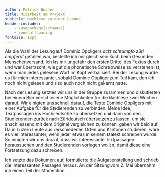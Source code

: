 ```yaml
---
author: Patrick Bucher
title: Mitarbeit am Projekt
subtitle: Nachlese zu einer Lesung
header-includes:
    - \usepackage{setspace}
    - \onehalfspacing
fontsize: 12pt
---
```


Als die Wahl der Lesung auf Dominic Oppligers _acht schtumpfo züri empfernt_ gefallen war, bestellte ich mir gleich sein Buch beim Gesunden Menschenversand. Ich las mir ungefähr den ersten Drittel des Textes durch und war überrascht, wie gut die phonetische Schreibweise zu verstehen ist, wenn man jedes gelesene Wort im Kopf verbalisiert. Bei der Lesung wurde es für mich interessanter, sobald Dominic Oppliger zum Teil kam, den ich noch nicht gelesen und also auch noch nicht gekannt hatte.

Nach der Lesung setzten wir uns in der Gruppe zusammen und diskutierten bei einem Bier verschiedene Möglichkeiten für die Nachlese zwei Wochen darauf. Wir einigten uns schnell darauf, die Texte Dominic Oppligers mit einer Aufgabe für die Studierenden zu verbinden. Meine Idee, Textpassagen ins Hochdeutsche zu übersetzen und dann von den Studierenden zurück nach Zürideutsch übersetzen zu lassen, um sie anschliessend mit dem Original vergleichen zu können, gaben wir bald auf. Da in Luzern Leute aus verschiedenen Orten und Kantonen studieren, wäre es viel interessanter, wenn jeder etwas in seinem Dialekt schreiben würde. So einigten wir uns darauf, dass wir interessante Textpassagen heraussuchen und den Studierenden vorlegen wollen, damit diese eine Fortsetzung dazu schreiben.

Ich setzte das Dokument auf, formulierte die Aufgabenstellung und schrieb die interessanten Passagen heraus. An der Sitzung vom 2. Mai übernahm ich einen Teil der Moderation.
